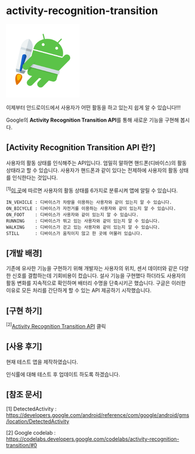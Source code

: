 # activity-recognition-transition
<img src="./res/Jetpack_logo.png" width="200">

이제부터 안드로이드에서 사용자가 어떤 활동을 하고 있는지 쉽게 알 수 있습니다!!!

Google의 **Activity Recognition Transition API**를 통해 새로운 기능을 구현해 봅시다.

## [Activity Recognition Transition API 란?]
사용자의 활동 상태를 인식해주는 API입니다. 엄밀히 말하면 핸드폰(디바이스)의 활동 상태라고 할 수 있습니다. 사용자가 핸드폰과 같이 있다는 전제하에 사용자의 활동 상태를 인식한다는 것입니다.

<sup>[1]</sup>[이 곳](https://developers.google.com/android/reference/com/google/android/gms/location/DetectedActivity)에 따르면 사용자의 활동 상태를 6가지로 분류시켜 앱에 알릴 수 있습니다. 

```
IN_VEHICLE : 디바이스가 차량을 이용하는 사용자와 같이 있는지 알 수 있습니다.
ON_BICYCLE : 디바이스가 자전거를 이용하는 사용자와 같이 있는지 알 수 있습니다.
ON_FOOT    : 디바이스가 사용자와 같이 있는지 알 수 있습니다.
RUNNING    : 디바이스가 뛰고 있는 사용자와 같이 있는지 알 수 있습니다. 
WALKING    : 디바이스가 걷고 있는 사용자와 같이 있는지 알 수 있습니다.
STILL      : 디바이스가 움직이지 않고 한 곳에 머물러 있습니다.
```

## [개발 배경]
기존에 유사한 기능을 구현하기 위해 개발자는 사용자의 위치, 센서 데이터와 같은 다양한 신호를 결합하는데 기회비용이 컸습니다.
설사 기능을 구현했다 하더라도 사용자의 활동 변화를 지속적으로 확인하며 배터리 수명을 단축시키곤 했습니다.
구글은 이러한 이유로 모든 처리를 간단하게 할 수 있는 API 제공하기 시작했습니다.

## [구현 하기]
<sup>[2]</sup>[Activity Recognition Transition API](https://codelabs.developers.google.com/codelabs/activity-recognition-transition/#0) 클릭

## [사용 후기]
현재 테스트 앱을 제작하였습니다.

인식률에 대해 테스트 후 업데이트 하도록 하겠습니다.


## [참조 문서]

[1] DetectedActivity : https://developers.google.com/android/reference/com/google/android/gms/location/DetectedActivity

[2] Google codelab : https://codelabs.developers.google.com/codelabs/activity-recognition-transition/#0

